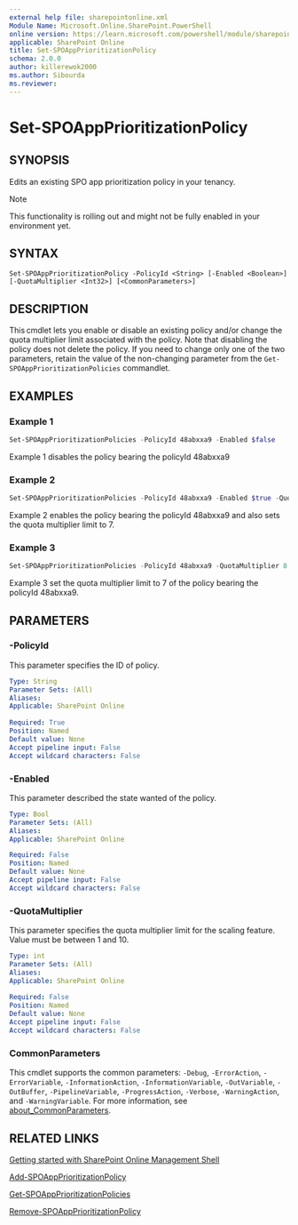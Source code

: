 ```yaml
---
external help file: sharepointonline.xml
Module Name: Microsoft.Online.SharePoint.PowerShell
online version: https://learn.microsoft.com/powershell/module/sharepoint-online/Set-SPOAppPrioritizationPolicy
applicable: SharePoint Online
title: Set-SPOAppPrioritizationPolicy
schema: 2.0.0
author: killerewok2000
ms.author: Sibourda
ms.reviewer:
---
```


# Set-SPOAppPrioritizationPolicy

## SYNOPSIS

Edits an existing SPO app prioritization policy in your tenancy.
> [!NOTE]
> This functionality is rolling out and might not be fully enabled in your environment yet. 

## SYNTAX

```
Set-SPOAppPrioritizationPolicy -PolicyId <String> [-Enabled <Boolean>] [-QuotaMultiplier <Int32>] [<CommonParameters>]
```

## DESCRIPTION

This cmdlet lets you enable or disable an existing policy and/or change the quota multiplier limit associated with the policy. Note that disabling the policy does not delete the policy. If you need to change only one of the two parameters, retain the value of the non-changing parameter from the `Get-SPOAppPrioritizationPolicies` commandlet. 

## EXAMPLES

### Example 1

```powershell
Set-SPOAppPrioritizationPolicies -PolicyId 48abxxa9 -Enabled $false 
```

Example 1 disables the policy bearing the policyId 48abxxa9

### Example 2

```powershell
Set-SPOAppPrioritizationPolicies -PolicyId 48abxxa9 -Enabled $true -QuotaMultiplier 7 
```

Example 2 enables the policy bearing the policyId 48abxxa9 and also sets the quota multiplier limit to 7. 

### Example 3

```powershell
Set-SPOAppPrioritizationPolicies -PolicyId 48abxxa9 -QuotaMultiplier 8 
```

Example 3 set the quota multiplier limit to 7 of the policy bearing the policyId 48abxxa9. 

## PARAMETERS

### -PolicyId 
 
This parameter specifies the ID of policy.
```yaml
Type: String
Parameter Sets: (All)
Aliases:
Applicable: SharePoint Online
 
Required: True
Position: Named
Default value: None
Accept pipeline input: False
Accept wildcard characters: False
```

### -Enabled

This parameter described the state wanted of the policy.

```yaml
Type: Bool
Parameter Sets: (All)
Aliases:
Applicable: SharePoint Online

Required: False
Position: Named
Default value: None
Accept pipeline input: False
Accept wildcard characters: False
```


### -QuotaMultiplier
 
This parameter specifies the quota multiplier limit for the scaling feature. Value must be between 1 and 10.

```yaml
Type: int
Parameter Sets: (All)
Aliases:
Applicable: SharePoint Online
 
Required: False
Position: Named
Default value: None
Accept pipeline input: False
Accept wildcard characters: False
```

### CommonParameters

This cmdlet supports the common parameters: `-Debug`, `-ErrorAction`, `-ErrorVariable`, `-InformationAction`, `-InformationVariable`, `-OutVariable`, `-OutBuffer`, `-PipelineVariable`, `-ProgressAction`, `-Verbose`, `-WarningAction`, and `-WarningVariable`. For more information, see [about_CommonParameters](/powershell/module/microsoft.powershell.core/about/about_commonparameters).

## RELATED LINKS

[Getting started with SharePoint Online Management Shell](/powershell/sharepoint/sharepoint-online/connect-sharepoint-online)

[Add-SPOAppPrioritizationPolicy](./Add-SPOAppPrioritizationPolicy.md)

[Get-SPOAppPrioritizationPolicies](./Get-SPOAppPrioritizationPolicies.md)

[Remove-SPOAppPrioritizationPolicy](./Remove-SPOAppPrioritizationPolicy.md)
